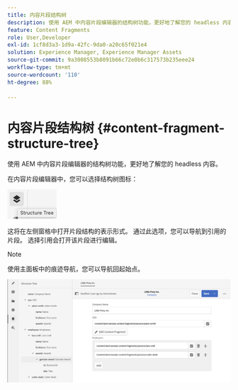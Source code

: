 ```yaml
---
title: 内容片段结构树
description: 使用 AEM 中内容片段编辑器的结构树功能，更好地了解您的 headless 内容。
feature: Content Fragments
role: User,Developer
exl-id: 1cf8d3a3-1d9a-42fc-9da0-a20c65f021e4
solution: Experience Manager, Experience Manager Assets
source-git-commit: 9a3008553b8091b66c72e0b6c317573b235eee24
workflow-type: tm+mt
source-wordcount: '110'
ht-degree: 88%

---
```


# 内容片段结构树 {#content-fragment-structure-tree}

使用 AEM 中内容片段编辑器的结构树功能，更好地了解您的 headless 内容。

在内容片段编辑器中，您可以选择结构树图标：

![内容片段结构树](assets/cfm-structuretree-01.png)

这将在左侧窗格中打开片段结构的表示形式。 通过此选项，您可以导航到引用的片段。 选择引用会打开该片段进行编辑。

>[!NOTE]
>
>使用主面板中的痕迹导航，您可以导航回起始点。

![内容片段结构树](assets/cfm-structuretree-02.png)
